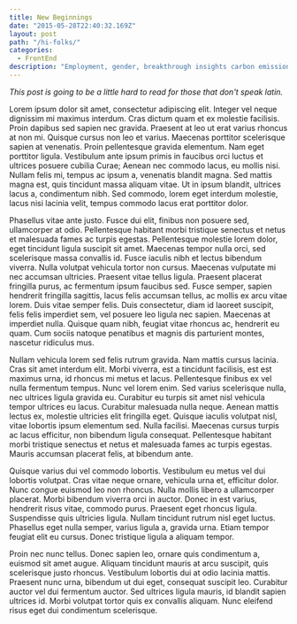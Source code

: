```yaml
---
title: New Beginnings
date: "2015-05-28T22:40:32.169Z"
layout: post
path: "/hi-folks/"
categories:
  - FrontEnd
description: "Employment, gender, breakthrough insights carbon emissions reductions peaceful, sharing economy Angelina Jolie accelerate, inclusive capitalism research inspire social change social good informal economies minority. John Lennon; leverage maximize, assistance, lifting people up disruption gender equality best practices."
---
```


*This post is going to be a little hard to read for those that don't speak latin.*

Lorem ipsum dolor sit amet, consectetur adipiscing elit. Integer vel neque dignissim mi maximus interdum. Cras dictum quam et ex molestie facilisis. Proin dapibus sed sapien nec gravida. Praesent at leo ut erat varius rhoncus at non mi. Quisque cursus non leo et varius. Maecenas porttitor scelerisque sapien at venenatis. Proin pellentesque gravida elementum. Nam eget porttitor ligula. Vestibulum ante ipsum primis in faucibus orci luctus et ultrices posuere cubilia Curae; Aenean nec commodo lacus, eu mollis nisi. Nullam felis mi, tempus ac ipsum a, venenatis blandit magna. Sed mattis magna est, quis tincidunt massa aliquam vitae. Ut in ipsum blandit, ultrices lacus a, condimentum nibh. Sed commodo, lorem eget interdum molestie, lacus nisi lacinia velit, tempus commodo lacus erat porttitor dolor.

Phasellus vitae ante justo. Fusce dui elit, finibus non posuere sed, ullamcorper at odio. Pellentesque habitant morbi tristique senectus et netus et malesuada fames ac turpis egestas. Pellentesque molestie lorem dolor, eget tincidunt ligula suscipit sit amet. Maecenas tempor nulla orci, sed scelerisque massa convallis id. Fusce iaculis nibh et lectus bibendum viverra. Nulla volutpat vehicula tortor non cursus. Maecenas vulputate mi nec accumsan ultricies. Praesent vitae tellus ligula. Praesent placerat fringilla purus, ac fermentum ipsum faucibus sed. Fusce semper, sapien hendrerit fringilla sagittis, lacus felis accumsan tellus, ac mollis ex arcu vitae lorem. Duis vitae semper felis. Duis consectetur, diam id laoreet suscipit, felis felis imperdiet sem, vel posuere leo ligula nec sapien. Maecenas at imperdiet nulla. Quisque quam nibh, feugiat vitae rhoncus ac, hendrerit eu quam. Cum sociis natoque penatibus et magnis dis parturient montes, nascetur ridiculus mus.

Nullam vehicula lorem sed felis rutrum gravida. Nam mattis cursus lacinia. Cras sit amet interdum elit. Morbi viverra, est a tincidunt facilisis, est est maximus urna, id rhoncus mi metus et lacus. Pellentesque finibus ex vel nulla fermentum tempus. Nunc vel lorem enim. Sed varius scelerisque nulla, nec ultrices ligula gravida eu. Curabitur eu turpis sit amet nisl vehicula tempor ultrices eu lacus. Curabitur malesuada nulla neque. Aenean mattis lectus ex, molestie ultricies elit fringilla eget. Quisque iaculis volutpat nisl, vitae lobortis ipsum elementum sed. Nulla facilisi. Maecenas cursus turpis ac lacus efficitur, non bibendum ligula consequat. Pellentesque habitant morbi tristique senectus et netus et malesuada fames ac turpis egestas. Mauris accumsan placerat felis, at bibendum ante.

Quisque varius dui vel commodo lobortis. Vestibulum eu metus vel dui lobortis volutpat. Cras vitae neque ornare, vehicula urna et, efficitur dolor. Nunc congue euismod leo non rhoncus. Nulla mollis libero a ullamcorper placerat. Morbi bibendum viverra orci in auctor. Donec in est varius, hendrerit risus vitae, commodo purus. Praesent eget rhoncus ligula. Suspendisse quis ultricies ligula. Nullam tincidunt rutrum nisl eget luctus. Phasellus eget nulla semper, varius ligula a, gravida urna. Etiam tempor feugiat elit eu cursus. Donec tristique ligula a aliquam tempor.

Proin nec nunc tellus. Donec sapien leo, ornare quis condimentum a, euismod sit amet augue. Aliquam tincidunt mauris at arcu suscipit, quis scelerisque justo rhoncus. Vestibulum lobortis dui at odio lacinia mattis. Praesent nunc urna, bibendum ut dui eget, consequat suscipit leo. Curabitur auctor vel dui fermentum auctor. Sed ultrices ligula mauris, id blandit sapien ultrices id. Morbi volutpat tortor quis ex convallis aliquam. Nunc eleifend risus eget dui condimentum scelerisque.
